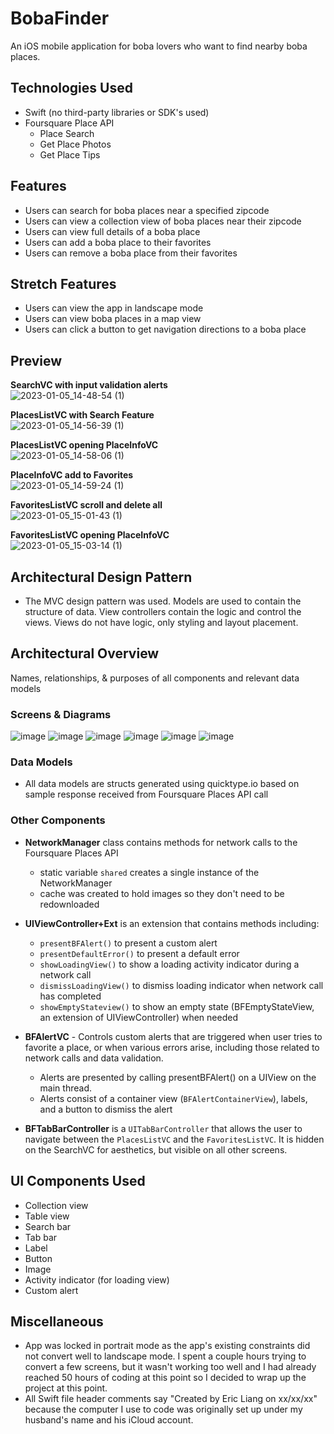 # BobaFinder

An iOS mobile application for boba lovers who want to find nearby boba places.

## Technologies Used

- Swift (no third-party libraries or SDK's used)
- Foursquare Place API 
    - Place Search
    - Get Place Photos
    - Get Place Tips



## Features

- Users can search for boba places near a specified zipcode
- Users can view a collection view of boba places near their zipcode
- Users can view full details of a boba place
- Users can add a boba place to their favorites
- Users can remove a boba place from their favorites


## Stretch Features

- Users can view the app in landscape mode
- Users can view boba places in a map view
- Users can click a button to get navigation directions to a boba place


## Preview

**SearchVC with input validation alerts**\
![2023-01-05_14-48-54 (1)](https://user-images.githubusercontent.com/95596680/210895750-6820af18-09f0-4861-acd7-3a73db706516.gif)

**PlacesListVC with Search Feature**\
![2023-01-05_14-56-39 (1)](https://user-images.githubusercontent.com/95596680/210896102-336a0406-dcf6-4411-b7ac-1341025398f2.gif)


**PlacesListVC opening PlaceInfoVC**\
![2023-01-05_14-58-06 (1)](https://user-images.githubusercontent.com/95596680/210896264-7c413a6e-f208-43b5-bdcb-fac2eaa9973c.gif)

**PlaceInfoVC add to Favorites**\
![2023-01-05_14-59-24 (1)](https://user-images.githubusercontent.com/95596680/210896423-c749e668-3bc3-40e3-9abe-51315f2e1b56.gif)

**FavoritesListVC scroll and delete all**\
![2023-01-05_15-01-43 (1)](https://user-images.githubusercontent.com/95596680/210896672-4026c6e5-9def-4f5e-9abb-8c2f06ff119d.gif)

**FavoritesListVC opening PlaceInfoVC**\
![2023-01-05_15-03-14 (1)](https://user-images.githubusercontent.com/95596680/210896817-dddb1d95-27e6-468a-bc5d-63d619b751d9.gif)




## Architectural Design Pattern
- The MVC design pattern was used. Models are used to contain the structure of data. View controllers contain the logic and control the views. Views do not have logic, only styling and layout placement.



## Architectural Overview 
Names, relationships, & purposes of all components and relevant data models

### Screens & Diagrams
![image](https://user-images.githubusercontent.com/95596680/211235614-890bba45-13a0-49b4-9182-2f0ed9e54752.png)
![image](https://user-images.githubusercontent.com/95596680/211236119-751c72cf-66e6-42c4-ad24-967a50a2cfab.png)
![image](https://user-images.githubusercontent.com/95596680/211236251-692dfbbe-a457-4687-a80c-cb83678f8443.png)
![image](https://user-images.githubusercontent.com/95596680/211236274-bd23ce59-243c-473c-ad30-97b576521f19.png)
![image](https://user-images.githubusercontent.com/95596680/211236290-651cb783-910a-4187-acb4-1bbf172b83f0.png)
![image](https://user-images.githubusercontent.com/95596680/211235842-5b9182d2-7cb6-4e45-a3f0-94cd1cbb78b9.png)

            
### Data Models
- All data models are structs generated using quicktype.io based on sample response received from Foursquare Places API call
        
### Other Components
- **NetworkManager** class contains methods for network calls to the Foursquare Places API
    - static variable `shared` creates a single instance of the NetworkManager
    - cache was created to hold images so they don't need to be redownloaded

- **UIViewController+Ext** is an extension that contains methods including:
    - `presentBFAlert()` to present a custom alert
    - `presentDefaultError()` to present a default error
    - `showLoadingView()` to show a loading activity indicator during a network call
    - `dismissLoadingView()` to dismiss loading indicator when network call has completed
    - `showEmptyStateview()` to show an empty state (BFEmptyStateView, an extension of UIViewController) when needed

- **BFAlertVC** - Controls custom alerts that are triggered when user tries to favorite a place, or when various errors arise, including those related to network calls and data validation.
    - Alerts are presented by calling presentBFAlert() on a UIView on the main thread.
    - Alerts consist of a container view (`BFAlertContainerView`), labels, and a button to dismiss the alert

- **BFTabBarController** is a `UITabBarController` that allows the user to navigate between the `PlacesListVC` and the `FavoritesListVC`. It is hidden on the SearchVC for aesthetics, but visible on all other screens.



## UI Components Used

- Collection view
- Table view
- Search bar
- Tab bar
- Label
- Button
- Image
- Activity indicator (for loading view)
- Custom alert


## Miscellaneous
- App was locked in portrait mode as the app's existing constraints did not convert well to landscape mode. I spent a couple hours trying to convert a few screens, but it wasn't working too well and I had already reached 50 hours of coding at this point so I decided to wrap up the project at this point.
- All Swift file header comments say "Created by Eric Liang on xx/xx/xx" because the computer I use to code was originally set up under my husband's name and his iCloud account.
